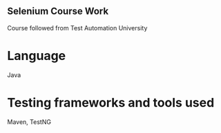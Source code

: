 ## Selenium Course Work

Course followed from Test Automation University

# Language

Java

# Testing frameworks and tools used

Maven, TestNG
